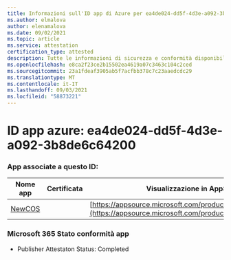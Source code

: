 ```yaml
---
title: Informazioni sull'ID app di Azure per ea4de024-dd5f-4d3e-a092-3b8de6c64200
ms.author: elmalova
author: elenamalova
ms.date: 09/02/2021
ms.topic: article
ms.service: attestation
certification_type: attested
description: Tutte le informazioni di sicurezza e conformità disponibili per ea4de024-dd5f-4d3e-a092-3b8de6c64200.
ms.openlocfilehash: e8ca2f23ce2b15502ea4619a07c3463c104c2ced
ms.sourcegitcommit: 23a1fdeaf3905ab5f7acfbb378c7c23aaedcdc29
ms.translationtype: MT
ms.contentlocale: it-IT
ms.lasthandoff: 09/03/2021
ms.locfileid: "58873221"
---
```

# <a name="azure-app-id-ea4de024-dd5f-4d3e-a092-3b8de6c64200"></a>ID app azure: ea4de024-dd5f-4d3e-a092-3b8de6c64200


### <a name="apps-associated-with-this-id"></a>App associate a questo ID:
| **Nome app** | **Certificata** | **Visualizzazione in AppSource** |
|--------------|---------------|-----------------------|
| [NewCOS](https://docs.microsoft.com/microsoft-365-app-certification/forward/WA200001104) |  | [https://appsource.microsoft.com/product/office/WA200001104](https://appsource.microsoft.com/product/office/WA200001104) |

### <a name="microsoft-365-app-compliance-status"></a>Microsoft 365 Stato conformità app
- Publisher Attestaton Status: Completed

